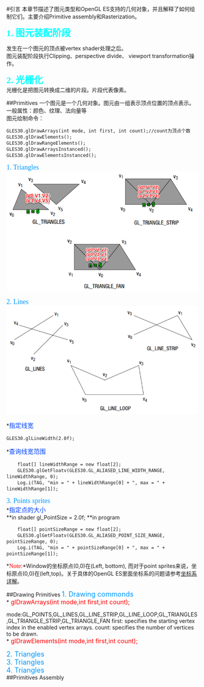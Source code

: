 #引言
本章节描述了图元类型和OpenGL ES支持的几何对象，并且解释了如何绘制它们。主要介绍Primitive assembly和Rasterization。

**<font color="#00ffff" face="黑体" size=5>1. 图元装配阶段</font>**</br>
<P>发生在一个图元的顶点被vertex shader处理之后。</br>
图元装配阶段执行Clipping、perspective divide、 viewport transformation操作。</p>

**<font color="#00ffff" face="黑体" size=5>2. 光栅化</font>**</br>
光栅化是把图元转换成二维的片段。片段代表像素。

##Primitives
一个图元是一个几何对象。图元由一组表示顶点位置的顶点表示。</br>
一般属性：颜色、纹理、法向量等</br>
图元绘制命令：
```
GLES30.glDrawArrays(int mode, int first, int count);//count为顶点个数
GLES30.glDrawElements();
GLES30.glDrawRangeElements();
GLES30.glDrawArraysInstanced();
GLES30.glDrawElementsInstanced();
```
<font color="#0099ff" face="黑体" size=4>1. Triangles</font></br>
![Triangles](https://github.com/pole7lynn/openglesdemo-tutorial/blob/master/Note/Image/Triangles.png)

<font color="#0099ff" face="黑体" size=4>2. Lines</font></br>
![Lines](https://github.com/pole7lynn/openglesdemo-tutorial/blob/master/Note/Image/Lines.png)

*<font color="#0044ff" face="黑体" size=3>指定线宽</font></br>
```
GLES30.glLineWidth(2.0f);
```

*<font color="#0044ff" face="黑体" size=3>查询线宽范围</font></br>
```
	float[] lineWidthRange = new float[2];
    GLES30.glGetFloatv(GLES30.GL_ALIASED_LINE_WIDTH_RANGE, lineWidthRange, 0);
    Log.i(TAG, "min = " + lineWidthRange[0] + ", max = " + lineWidthRange[1]);
```

<font color="#0099ff" face="黑体" size=4>3. Points sprites</font></br>
*<font color="#0044ff" face="黑体" size=3>指定点的大小</font></br>
**in shader
gl_PointSize = 2.0f;
**in program
```
	float[] pointSizeRange = new float[2];
    GLES30.glGetFloatv(GLES30.GL_ALIASED_POINT_SIZE_RANGE, pointSizeRange, 0);
    Log.i(TAG, "min = " + pointSizeRange[0] + ", max = " + pointSizeRange[1]);
```

*<font color="#ff000" face="黑体" size=3>Note:</font>*Window的坐标原点(0,0)在(Left, bottom), 而对于point sprites来说，坐标原点(0,0)在(left,top)。关于具体的OpenGL ES里面坐标系的问题请参考[坐标系详解]()。

##Drawing Primitives
<font color="#0099ff" size=4>1. Drawing commonds</font></br>
*<font color="#ff0000" size=3> glDrawArrays(int mode,int first,int count);</font>

mode:GL_POINTS,GL_LINES,GL_LINE_STRIP,GL_LINE_LOOP,GL_TRIANGLES,GL_TRIANGLE_STRIP,GL_TRIANGLE_FAN
first: specifies the starting vertex index in the enabled vertex arrays.
count: specifies the number of vertices to be drawn.</br>
*<font color="#ff0000" size=3> glDrawElements(int mode,int first,int count);</font>

<font color="#0099ff"  size=4>2. Triangles</font></br>
<font color="#0099ff"  size=4>3. Triangles</font></br>
<font color="#0099ff"  size=4>4. Triangles</font></br>
##Primitives Assembly